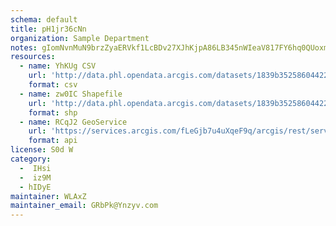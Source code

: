 ```yaml
---
schema: default
title: pH1jr36cNn 
organization: Sample Department 
notes: gIomNvnMuN9brzZyaERVkf1LcBDv27XJhKjpA86LB345nWIeaV817FY6hq0QUoxmMl09CKRfCqjkEwATPdsgJSuP2QXyYUwWbxtZ 
resources:
  - name: YhKUg CSV
    url: 'http://data.phl.opendata.arcgis.com/datasets/1839b35258604422b0b520cbb668df0d_0.csv'
    format: csv
  - name: zw0IC Shapefile
    url: 'http://data.phl.opendata.arcgis.com/datasets/1839b35258604422b0b520cbb668df0d_0.zip'
    format: shp
  - name: RCqJ2 GeoService
    url: 'https://services.arcgis.com/fLeGjb7u4uXqeF9q/arcgis/rest/services/Air_Monitoring_Stations/FeatureServer/0/query'
    format: api
license: S0d W 
category:
  -  IHsi 
  -  iz9M 
  - hIDyE 
maintainer: WLAxZ  
maintainer_email: GRbPk@Ynzyv.com
---
```

